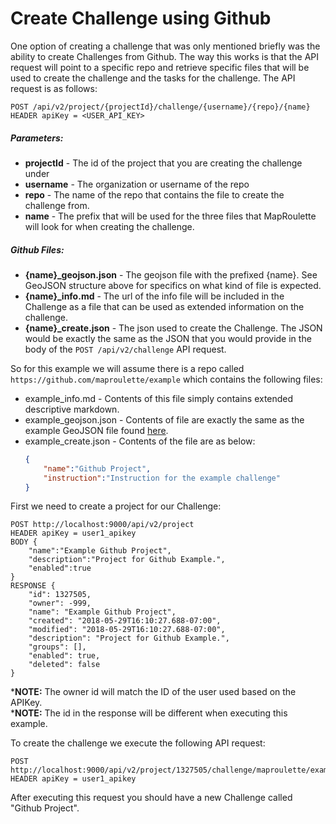 # Create Challenge using Github

One option of creating a challenge that was only mentioned briefly was the ability to create Challenges from Github. The way this works is that the API request will point to a specific repo and retrieve specific files that will be used to create the challenge and the tasks for the challenge. The API request is as follows:

```
POST /api/v2/project/{projectId}/challenge/{username}/{repo}/{name}
HEADER apiKey = <USER_API_KEY>
```

##### Parameters:
- **projectId** - The id of the project that you are creating the challenge under
- **username** - The organization or username of the repo
- **repo** - The name of the repo that contains the file to create the challenge from.
- **name** - The prefix that will be used for the three files that MapRoulette will look for when creating the challenge.

##### Github Files:
- **{name}_geojson.json** - The geojson file with the prefixed {name}. See GeoJSON structure above for specifics on what kind of file is expected.
- **{name}_info.md** - The url of the info file will be included in the Challenge as a file that can be used as extended information on the challenge.
- **{name}_create.json** - The json used to create the Challenge. The JSON would be exactly the same as the JSON that you would provide in the body of the ```POST /api/v2/challenge``` API request.

So for this example we will assume there is a repo called ```https://github.com/maproulette/example``` which contains the following files:
- example_info.md - Contents of this file simply contains extended descriptive markdown.
- example_geojson.json - Contents of file are exactly the same as the example GeoJSON file found [here](example.geojson).
- example_create.json - Contents of the file are as below:
    ```json
    {
        "name":"Github Project",
        "instruction":"Instruction for the example challenge"
    }
    ```
First we need to create a project for our Challenge:
```
POST http://localhost:9000/api/v2/project
HEADER apiKey = user1_apikey
BODY {
    "name":"Example Github Project",
    "description":"Project for Github Example.",
    "enabled":true
}
RESPONSE {
    "id": 1327505,
    "owner": -999,
    "name": "Example Github Project",
    "created": "2018-05-29T16:10:27.688-07:00",
    "modified": "2018-05-29T16:10:27.688-07:00",
    "description": "Project for Github Example.",
    "groups": [],
    "enabled": true,
    "deleted": false
}
```
***NOTE:** The owner id will match the ID of the user used based on the APIKey.<br/>
***NOTE:** The id in the response will be different when executing this example.

To create the challenge we execute the following API request:
```
POST http://localhost:9000/api/v2/project/1327505/challenge/maproulette/example/example
HEADER apiKey = user1_apikey
```

After executing this request you should have a new Challenge called "Github Project".
